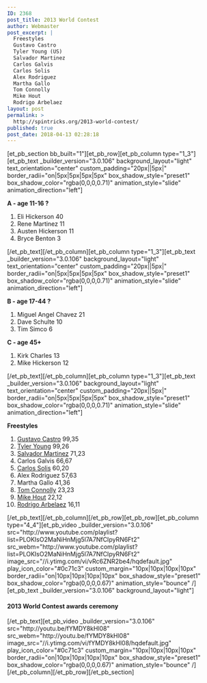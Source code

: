 ```yaml
---
ID: 2368
post_title: 2013 World Contest
author: Webmaster
post_excerpt: |
  Freestyles
  Gustavo Castro
  Tyler Young (US)
  Salvador Martinez
  Carlos Galvis
  Carlos Solis
  Alex Rodriguez
  Martha Gallo
  Tom Connolly
  Mike Hout
  Rodrigo Arbelaez
layout: post
permalink: >
  http://spintricks.org/2013-world-contest/
published: true
post_date: 2018-04-13 02:28:18
---
```

[et_pb_section bb_built="1"][et_pb_row][et_pb_column type="1_3"][et_pb_text _builder_version="3.0.106" background_layout="light" text_orientation="center" custom_padding="20px||5px|" border_radii="on|5px|5px|5px|5px" box_shadow_style="preset1" box_shadow_color="rgba(0,0,0,0.71)" animation_style="slide" animation_direction="left"]

<strong>A - age 11-16 ?</strong>
<ol>
 	<li>Eli Hickerson 40</li>
 	<li>Rene Martinez 11</li>
 	<li>Austen Hickerson 11</li>
 	<li>Bryce Benton 3</li>
</ol>
[/et_pb_text][/et_pb_column][et_pb_column type="1_3"][et_pb_text _builder_version="3.0.106" background_layout="light" text_orientation="center" custom_padding="20px||5px|" border_radii="on|5px|5px|5px|5px" box_shadow_style="preset1" box_shadow_color="rgba(0,0,0,0.71)" animation_style="slide" animation_direction="left"]

<strong>B - age 17-44 ?</strong>
<ol>
 	<li>Miguel Angel Chavez 21</li>
 	<li>Dave Schulte 10</li>
 	<li>Tim Simco 6</li>
</ol>
<strong>C - age 45+</strong>
<ol>
 	<li>Kirk Charles 13</li>
 	<li>Mike Hickerson 12</li>
</ol>
[/et_pb_text][/et_pb_column][et_pb_column type="1_3"][et_pb_text _builder_version="3.0.106" background_layout="light" text_orientation="center" custom_padding="20px||5px|" border_radii="on|5px|5px|5px|5px" box_shadow_style="preset1" box_shadow_color="rgba(0,0,0,0.71)" animation_style="slide" animation_direction="left"]

<strong>Freestyles</strong>
<ol>
 	<li><a href="/category/spinners/gustavo-castro">Gustavo Castro</a> 99,35</li>
 	<li><a href="/category/spinners/tyler-young">Tyler Young</a> 99,26</li>
 	<li><a href="/category/spinners/salvador">Salvador Martinez</a> 71,23</li>
 	<li>Carlos Galvis 66,67</li>
 	<li><a href="/category/spinners/carlos-solis">Carlos Solis</a> 60,20</li>
 	<li>Alex Rodriguez 57,63</li>
 	<li>Martha Gallo 41,36</li>
 	<li><a href="/category/spinners/tom.c">Tom Connolly</a> 23,23</li>
 	<li><a href="/category/spinners/mike-hout">Mike Hout</a> 22,12</li>
 	<li><a href="/category/spinners/rodrigo.a">Rodrigo Arbelaez</a> 16,11</li>
</ol>
[/et_pb_text][/et_pb_column][/et_pb_row][et_pb_row][et_pb_column type="4_4"][et_pb_video _builder_version="3.0.106" src="http://www.youtube.com/playlist?list=PLOKIsO2MaNiHnMjg5l7A7NfCIpyRN6Ft2" src_webm="http://www.youtube.com/playlist?list=PLOKIsO2MaNiHnMjg5l7A7NfCIpyRN6Ft2" image_src="//i.ytimg.com/vi/vRc6ZNR2be4/hqdefault.jpg" play_icon_color="#0c71c3" custom_margin="10px|10px|10px|10px" border_radii="on|10px|10px|10px|10px" box_shadow_style="preset1" box_shadow_color="rgba(0,0,0,0.67)" animation_style="bounce" /][et_pb_text _builder_version="3.0.106" background_layout="light"]
<h4>2013 World Contest awards ceremony</h4>
[/et_pb_text][et_pb_video _builder_version="3.0.106" src="http://youtu.be/fYMDY8kHl08" src_webm="http://youtu.be/fYMDY8kHl08" image_src="//i.ytimg.com/vi/fYMDY8kHl08/hqdefault.jpg" play_icon_color="#0c71c3" custom_margin="10px|10px|10px|10px" border_radii="on|10px|10px|10px|10px" box_shadow_style="preset1" box_shadow_color="rgba(0,0,0,0.67)" animation_style="bounce" /][/et_pb_column][/et_pb_row][/et_pb_section]